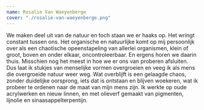 ```yaml
---
name: Rosalie Van Waeyenberge
cover: "./rosalie-van-waeyenberge.png"
---
```

We maken deel uit van de natuur en toch staan we er haaks op. Het wringt constant tussen ons. Het organische en natuurlijke komt op mij persoonlijk over als een chaotische opeenstapeling van allerlei organismen, klein of groot, boven en onder elkaar, oncontroleerbaar. En ergens horen we daarin thuis. Misschien nog het meest in hoe we er ons van proberen afsluiten. Dus laat ik stukjes van menselijke vormen overgroeien en veeg ik als mens die overgroeide natuur weer weg. Wat overblijft is een gelaagde chaos, zonder duidelijke oorsprong, iets dat is ontstaan en blijven woekeren, wat ik probeer te ordenen naar de maat van mijn mens zijn. Ik werkte op oude acrylwerken en nieuw linnen, en met olieverf gemaakt van pigmenten, lijnolie en sinaasappelterpentijn.